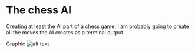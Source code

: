 # The chess AI

Creating at least the AI part of a chess game. I am probably going to create all the moves the AI creates as a terminal output. 

Graphic
![alt text](https://github.com/[Alongalili0]/[AlonIndiviualProject]/chess_ai.jpg)
